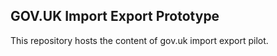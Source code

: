 ## GOV.UK Import Export Prototype

This repository hosts the content of gov.uk import export pilot.
